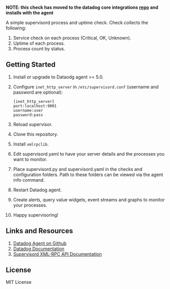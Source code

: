 **NOTE: this check has moved to the datadog core integrations [repo](https://github.com/DataDog/integrations-core/tree/master/supervisord) and installs with the agent**


A simple supervisord process and uptime check. Check collects the following:

1. Service check on each process (Critical, OK, Unknown).
2. Uptime of each process.
3. Process count by status.

Getting Started
---------------
1. Install or upgrade to Dataodg agent >= 5.0.
2. Configure `inet_http_server` in `/etc/supervisord.conf` (username and password are optional):

    ```
    [inet_http_server]
    port:localhost:9001
    username:user
    password:pass
    ```
3. Reload supervisor.
4. Clone this repository.
5. Install `xmlrpclib`.
6. Edit supervisord.yaml to have your server details and the processes you want to monitor.
7. Place supervisord.py and supervisord.yaml in the checks and configuration folders. Path to these folders can be viewed via the agent info command.
8. Restart Datadog agent.
9. Create alerts, query value widgets, event streams and graphs to monitor your processes.
10. Happy supervisoring!

Links and Resources
-------------------
1. [Datadog Agent on Github](https://github.com/DataDog/dd-agent/)
2. [Datadog Documentation](http://docs.datadoghq.com/)
3. [Supervisord XML-RPC API Documentation](http://supervisord.org/api.html)

License
-------
MIT License

